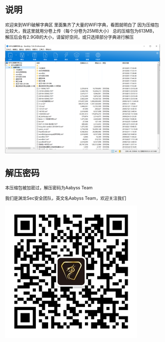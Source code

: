 # 说明
欢迎来到WIFI破解字典区
里面集齐了大量的WIFI字典，看图就明白了
因为压缩包比较大，我这里就用分卷上传（每个分卷为25MB大小）
总的压缩包为613MB，解压后会有2.9GB的大小，请留好空间，或只选择部分字典进行解压

![Aabyss Team](https://github.com/Aabyss-Team/Dictionaries/blob/main/WIFI_Dictionaries/%E5%8E%8B%E7%BC%A9%E5%8C%85%E6%88%AA%E5%9B%BE.PNG "压缩包截图")  

# 解压密码
本压缩包被加密过，解压密码为Aabyss Team

我们是渊龙Sec安全团队，英文名Aabyss Team，欢迎关注我们</p>
![Aabyss Team](https://github.com/Aabyss-Team/WebShell/blob/main/%E5%9B%A2%E9%98%9F%E5%85%AC%E4%BC%97%E5%8F%B7.png "团队公众号二维码")  
